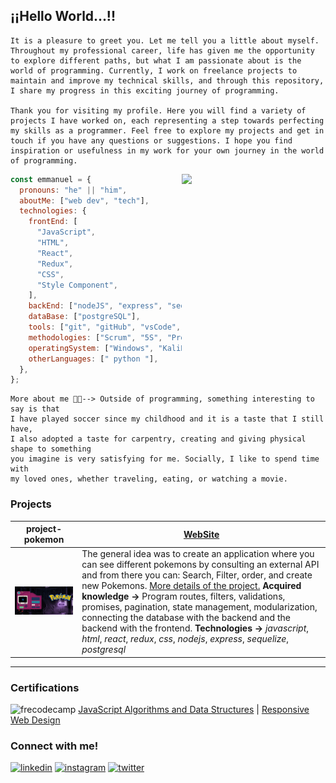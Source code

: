## **¡¡Hello World...!!**

```text
It is a pleasure to greet you. Let me tell you a little about myself. Throughout my professional career, life has given me the opportunity to explore different paths, but what I am passionate about is the world of programming. Currently, I work on freelance projects to maintain and improve my technical skills, and through this repository, I share my progress in this exciting journey of programming.

Thank you for visiting my profile. Here you will find a variety of projects I have worked on, each representing a step towards perfecting my skills as a programmer. Feel free to explore my projects and get in touch if you have any questions or suggestions. I hope you find inspiration or usefulness in my work for your own journey in the world of programming.
```

<img align='right' src="https://user-images.githubusercontent.com/15266097/183833511-8b582f64-d0e2-4b9c-ba33-cb8be8e8fb6a.png" width="230">

```javascript
const emmanuel = {
  pronouns: "he" || "him",
  aboutMe: ["web dev", "tech"],
  technologies: {
    frontEnd: [
      "JavaScript",
      "HTML",
      "React",
      "Redux",
      "CSS",
      "Style Component",
    ],
    backEnd: ["nodeJS", "express", "sequelize"],
    dataBase: ["postgreSQL"],
    tools: ["git", "gitHub", "vsCode", "Slack", "figma"],
    methodologies: ["Scrum", "5S", "Prototipado"],
    operatingSystem: ["Windows", "KaliLinux","MacOS"],
    otherLanguages: [" python "],
  },
};
```

```
More about me 👨‍💻--> Outside of programming, something interesting to say is that
I have played soccer since my childhood and it is a taste that I still have,
I also adopted a taste for carpentry, creating and giving physical shape to something
you imagine is very satisfying for me. Socially, I like to spend time with
my loved ones, whether traveling, eating, or watching a movie.
```

### Projects

| **project-pokemon**                                 | [WebSite](https://project-pokemon-psi.vercel.app/)                                                                                                                                                                                                                                                                                                                                                                                                                                                                                                                                                                                      |
| --------------------------------------------------- | ------------------------------------------------------------------------------------------------------------------------------------------------------------------------------------------------------------------------------------------------------------------------------------------------------------------------------------------------------------------------------------------------------------------------------------------------------------------------------------------------------------------------------------------------------------------------------------------------ |
| <img width ="400" src="./asset/pre.gif" alt="img"/> | The general idea was to create an application where you can see different pokemons by consulting an external API and from there you can: Search, Filter, order, and create new Pokemons. [More details of the project.](https://github.com/EmmanuelArenas/project-pokemon) **Acquired knowledge ->** Program routes, filters, validations, promises, pagination, state management, modularization, connecting the database with the backend and the backend with the frontend. **Technologies ->** _javascript_, _html_, _react_, _redux_, _css_, _nodejs_, _express_, _sequelize_, _postgresql_ |

----

<!-- ![GitHub Activity Graph](https://activity-graph.herokuapp.com/graph?username=emmanuelarenas&theme=dracula&hide_border=true) -->

### **Certifications**
<img  height="50" src='https://www.svgrepo.com/show/306072/freecodecamp.svg' alt='frecodecamp' > [JavaScript Algorithms and Data Structures](https://www.freecodecamp.org/EmmanuelRobson) | [Responsive Web Design](https://www.freecodecamp.org/EmmanuelRobson)

### **Connect with me!**

[<img src='https://www.svgrepo.com/show/75820/linkedin.svg' alt='linkedin' height='40'>](https://www.linkedin.com/in/emmanuelarenas-front-end-developer) [<img src='https://www.svgrepo.com/show/157806/instagram.svg' alt='instagram' height='40'>](https://www.instagram.com/emmanuel_r0bson/) [<img src='https://www.svgrepo.com/show/349537/twitter.svg' alt='twitter' height='40'>](https://twitter.com/EmmanuelR0bson)


